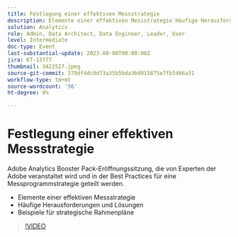 ```yaml
---
title: Festlegung einer effektiven Messstrategie
description: Elemente einer effektiven Messstrategie Häufige Herausforderungen und Lösungsbeispiele für strategische Rahmenpläne
solution: Analytics
role: Admin, Data Architect, Data Engineer, Leader, User
level: Intermediate
doc-type: Event
last-substantial-update: 2023-08-08T00:00:00Z
jira: KT-13777
thumbnail: 3422527.jpeg
source-git-commit: 379df4dc0d73a35b5bda3bd015875e7fb5466a31
workflow-type: tm+mt
source-wordcount: '56'
ht-degree: 0%

---
```



# Festlegung einer effektiven Messstrategie

Adobe Analytics Booster Pack-Eröffnungssitzung, die von Experten der Adobe veranstaltet wird und in der Best Practices für eine Messprogrammstrategie geteilt werden.
* Elemente einer effektiven Messstrategie
* Häufige Herausforderungen und Lösungen
* Beispiele für strategische Rahmenpläne

>[!VIDEO](https://video.tv.adobe.com/v/3422527/?learn=on)
